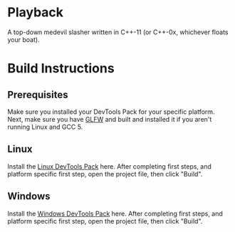 # Playback
A top-down medevil slasher written in C++-11 (or C++-0x, whichever floats your boat).

# Build Instructions

## Prerequisites
Make sure you installed your DevTools Pack for your specific platform.
Next, make sure you have [GLFW](http://glfw.org/) and built and installed it if you aren't running Linux and GCC 5.
 
## Linux

Install the [Linux DevTools Pack](https://drive.google.com/open?id=0B28NeVjWwwgSLVV6Yi1VOUZNalE) here.
After completing first steps, and platform specific first step, open the project file, then click "Build". 

## Windows

Install the [Windows DevTools Pack](https://drive.google.com/open?id=0B28NeVjWwwgSR09EdU9ubG5hM0k) here. 
After completing first steps, and platform specific first step, open the project file, then click "Build".
